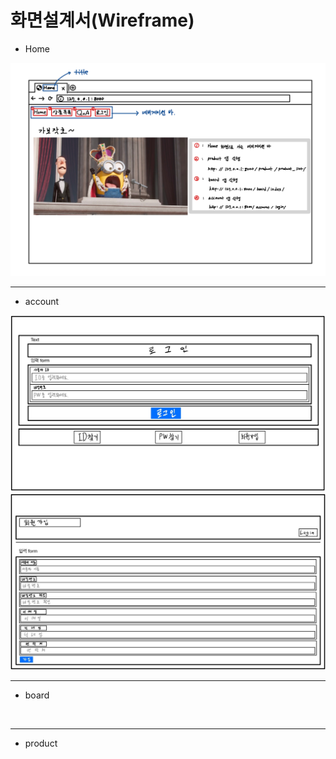# 화면설계서(Wireframe)

- Home
<img src="image\home.jpeg">

-----
- account
<img src="image\account1.jpg">
<img src="image\account2.jpg">

-----
- board
<img src="">

-----
- product
<img src="">